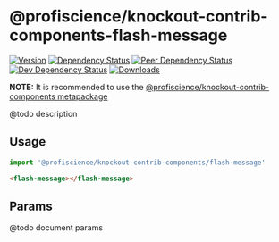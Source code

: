 # @profiscience/knockout-contrib-components-flash-message

[![Version][npm-version-shield]][npm]
[![Dependency Status][david-dm-shield]][david-dm]
[![Peer Dependency Status][david-dm-peer-shield]][david-dm-peer]
[![Dev Dependency Status][david-dm-dev-shield]][david-dm-dev]
[![Downloads][npm-stats-shield]][npm-stats]

[david-dm]: https://david-dm.org/Profiscience/knockout-contrib?path=packages/components.flash-message
[david-dm-shield]: https://david-dm.org/Profiscience/knockout-contrib/status.svg?path=packages/components.flash-message

[david-dm-peer]: https://david-dm.org/Profiscience/knockout-contrib?path=packages/components.flash-message&type=peer
[david-dm-peer-shield]: https://david-dm.org/Profiscience/knockout-contrib/peer-status.svg?path=packages/components.flash-message

[david-dm-dev]: https://david-dm.org/Profiscience/knockout-contrib?path=packages/components.flash-message&type=dev
[david-dm-dev-shield]: https://david-dm.org/Profiscience/knockout-contrib/dev-status.svg?path=packages/components.flash-message

[npm]: https://www.npmjs.com/package/@profiscience/knockout-contrib-components-flash-message
[npm-version-shield]: https://img.shields.io/npm/v/@profiscience/knockout-contrib-components-flash-message.svg

[npm-stats]: http://npm-stat.com/charts.html?package=@profiscience/knockout-contrib-components-flash-message&author=&from=&to=
[npm-stats-shield]: https://img.shields.io/npm/dt/@profiscience/knockout-contrib-components-flash-message.svg?maxAge=2592000

**NOTE:** It is recommended to use the [@profiscience/knockout-contrib-components metapackage](../components)

@todo description

## Usage

```typescript
import '@profiscience/knockout-contrib-components/flash-message'
```
```html
<flash-message></flash-message>
```

## Params

@todo document params